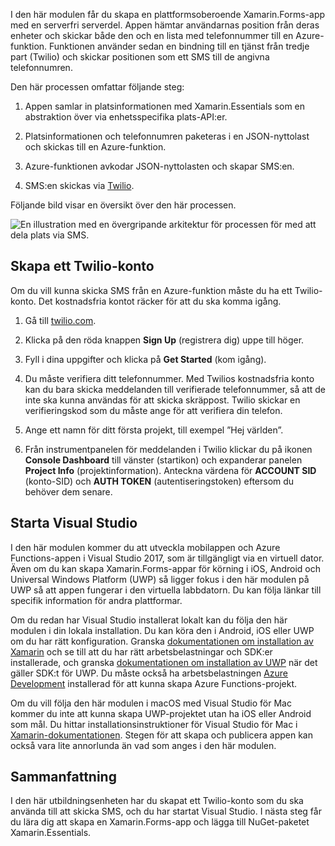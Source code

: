 I den här modulen får du skapa en plattformsoberoende Xamarin.Forms-app med en serverfri serverdel. Appen hämtar användarnas position från deras enheter och skickar både den och en lista med telefonnummer till en Azure-funktion. Funktionen använder sedan en bindning till en tjänst från tredje part (Twilio) och skickar positionen som ett SMS till de angivna telefonnumren.

Den här processen omfattar följande steg: 

1. Appen samlar in platsinformationen med Xamarin.Essentials som en abstraktion över via enhetsspecifika plats-API:er.

1. Platsinformationen och telefonnumren paketeras i en JSON-nyttolast och skickas till en Azure-funktion.

1. Azure-funktionen avkodar JSON-nyttolasten och skapar SMS:en.

1. SMS:en skickas via [Twilio](http://twilio.com).

Följande bild visar en översikt över den här processen.

![En illustration med en övergripande arkitektur för processen för med att dela plats via SMS.](../media-drafts/1-architecture.png)

## <a name="create-a-twilio-account"></a>Skapa ett Twilio-konto

Om du vill kunna skicka SMS från en Azure-funktion måste du ha ett Twilio-konto. Det kostnadsfria kontot räcker för att du ska komma igång.

1. Gå till [twilio.com](https://twilio.com).

1. Klicka på den röda knappen **Sign Up** (registrera dig) uppe till höger.

1. Fyll i dina uppgifter och klicka på **Get Started** (kom igång).

1. Du måste verifiera ditt telefonnummer. Med Twilios kostnadsfria konto kan du bara skicka meddelanden till verifierade telefonnummer, så att de inte ska kunna användas för att skicka skräppost. Twilio skickar en verifieringskod som du måste ange för att verifiera din telefon.

1. Ange ett namn för ditt första projekt, till exempel ”Hej världen”.

1. Från instrumentpanelen för meddelanden i Twilio klickar du på ikonen **Console Dashboard** till vänster (startikon) och expanderar panelen **Project Info** (projektinformation). Anteckna värdena för **ACCOUNT SID** (konto-SID) och **AUTH TOKEN** (autentiseringstoken) eftersom du behöver dem senare.

## <a name="launch-visual-studio"></a>Starta Visual Studio

I den här modulen kommer du att utveckla mobilappen och Azure Functions-appen i Visual Studio 2017, som är tillgängligt via en virtuell dator. Även om du kan skapa Xamarin.Forms-appar för körning i iOS, Android och Universal Windows Platform (UWP) så ligger fokus i den här modulen på UWP så att appen fungerar i den virtuella labbdatorn. Du kan följa länkar till specifik information för andra plattformar.

<!-- TODO - add HoL link button here -->

Om du redan har Visual Studio installerat lokalt kan du följa den här modulen i din lokala installation. Du kan köra den i Android, iOS eller UWP om du har rätt konfiguration. Granska [dokumentationen om installation av Xamarin](https://docs.microsoft.com/xamarin/cross-platform/get-started/installation/windows) och se till att du har rätt arbetsbelastningar och SDK:er installerade, och granska [dokumentationen om installation av UWP](https://docs.microsoft.com/visualstudio/cross-platform/develop-apps-for-the-universal-windows-platform-uwp#requirements) när det gäller SDK:t för UWP. Du måste också ha arbetsbelastningen [Azure Development](https://docs.microsoft.com/azure/azure-functions/functions-develop-vs#prerequisites) installerad för att kunna skapa Azure Functions-projekt.

Om du vill följa den här modulen i macOS med Visual Studio för Mac kommer du inte att kunna skapa UWP-projektet utan ha iOS eller Android som mål. Du hittar installationsinstruktioner för Visual Studio för Mac i [Xamarin-dokumentationen](https://docs.microsoft.com/visualstudio/cross-platform/setup-and-install#mac-setup-apple-id-xcode-and-xamarin). Stegen för att skapa och publicera appen kan också vara lite annorlunda än vad som anges i den här modulen.

## <a name="summary"></a>Sammanfattning

I den här utbildningsenheten har du skapat ett Twilio-konto som du ska använda till att skicka SMS, och du har startat Visual Studio. I nästa steg får du lära dig att skapa en Xamarin.Forms-app och lägga till NuGet-paketet Xamarin.Essentials.